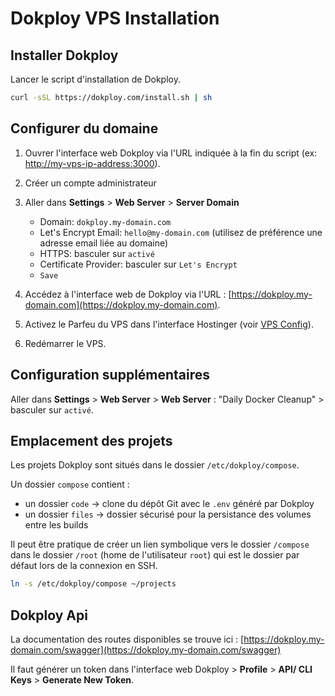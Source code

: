 # Dokploy VPS Installation

## Installer Dokploy

Lancer le script d'installation de Dokploy.

```bash
curl -sSL https://dokploy.com/install.sh | sh
```

## Configurer du domaine

1. Ouvrer l'interface web Dokploy via l'URL indiquée à la fin du script (ex: [http://my-vps-ip-address:3000](http://my-vps-ip-address:3000)).

2. Créer un compte administrateur

3. Aller dans **Settings** > **Web Server** > **Server Domain**
   - Domain: `dokploy.my-domain.com`
   - Let's Encrypt Email: `hello@my-domain.com` (utilisez de préférence une adresse email liée au domaine)
   - HTTPS: basculer sur `activé`
   - Certificate Provider: basculer sur `Let's Encrypt`
   - `Save`

4. Accédez à l'interface web de Dokploy via l'URL : [https://dokploy.my-domain.com](https://dokploy.my-domain.com).

5. Activez le Parfeu du VPS dans l'interface Hostinger (voir [VPS Config](./vps-config.md)).

6. Redémarrer le VPS.

## Configuration supplémentaires

Aller dans **Settings** > **Web Server** > **Web Server** : "Daily Docker Cleanup" > basculer sur `activé`.

## Emplacement des projets

Les projets Dokploy sont situés dans le dossier `/etc/dokploy/compose`.

Un dossier `compose` contient :

- un dossier `code` -> clone du dépôt Git avec le `.env` généré par Dokploy
- un dossier `files` -> dossier sécurisé pour la persistance des volumes entre les builds

Il peut être pratique de créer un lien symbolique vers le dossier `/compose` dans le dossier `/root` (home de l'utilisateur `root`) qui est le dossier par défaut lors de la connexion en SSH.

```bash
ln -s /etc/dokploy/compose ~/projects
```

## Dokploy Api

La documentation des routes disponibles se trouve ici : [https://dokploy.my-domain.com/swagger](https://dokploy.my-domain.com/swagger)

Il faut générer un token dans l'interface web Dokploy > **Profile** > **API/ CLI Keys** > **Generate New Token**.
